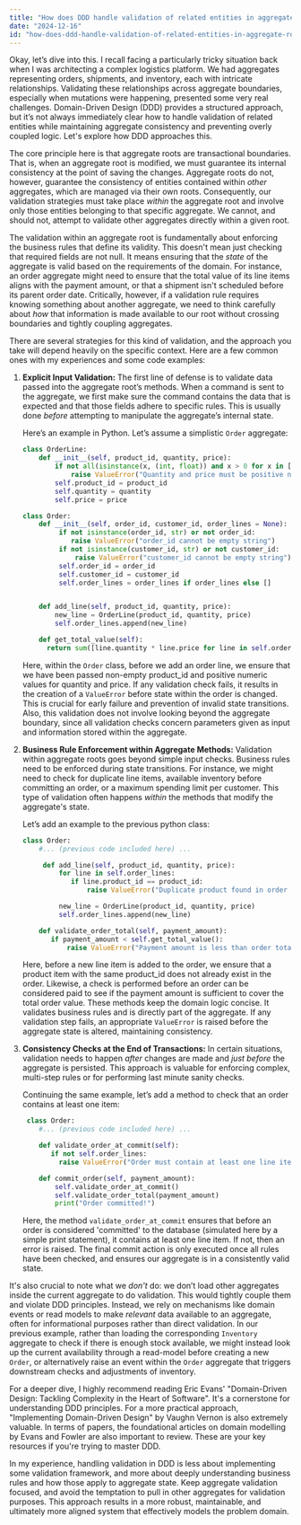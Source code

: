 ```yaml
---
title: "How does DDD handle validation of related entities in aggregate roots?"
date: "2024-12-16"
id: "how-does-ddd-handle-validation-of-related-entities-in-aggregate-roots"
---
```


Okay, let’s dive into this. I recall facing a particularly tricky situation back when I was architecting a complex logistics platform. We had aggregates representing orders, shipments, and inventory, each with intricate relationships. Validating these relationships across aggregate boundaries, especially when mutations were happening, presented some very real challenges. Domain-Driven Design (DDD) provides a structured approach, but it’s not always immediately clear how to handle validation of related entities while maintaining aggregate consistency and preventing overly coupled logic. Let's explore how DDD approaches this.

The core principle here is that aggregate roots are transactional boundaries. That is, when an aggregate root is modified, we must guarantee its internal consistency at the point of saving the changes. Aggregate roots do not, however, guarantee the consistency of entities contained within *other* aggregates, which are managed via their own roots. Consequently, our validation strategies must take place *within* the aggregate root and involve only those entities belonging to that specific aggregate. We cannot, and should not, attempt to validate other aggregates directly within a given root.

The validation within an aggregate root is fundamentally about enforcing the business rules that define its validity. This doesn't mean just checking that required fields are not null. It means ensuring that the *state* of the aggregate is valid based on the requirements of the domain. For instance, an order aggregate might need to ensure that the total value of its line items aligns with the payment amount, or that a shipment isn't scheduled before its parent order date. Critically, however, if a validation rule requires knowing something about another aggregate, we need to think carefully about *how* that information is made available to our root without crossing boundaries and tightly coupling aggregates.

There are several strategies for this kind of validation, and the approach you take will depend heavily on the specific context. Here are a few common ones with my experiences and some code examples:

1.  **Explicit Input Validation:** The first line of defense is to validate data passed into the aggregate root’s methods. When a command is sent to the aggregate, we first make sure the command contains the data that is expected and that those fields adhere to specific rules. This is usually done *before* attempting to manipulate the aggregate’s internal state.

    Here’s an example in Python. Let’s assume a simplistic `Order` aggregate:

    ```python
    class OrderLine:
        def __init__(self, product_id, quantity, price):
            if not all(isinstance(x, (int, float)) and x > 0 for x in [quantity, price]):
                raise ValueError("Quantity and price must be positive numbers")
            self.product_id = product_id
            self.quantity = quantity
            self.price = price

    class Order:
        def __init__(self, order_id, customer_id, order_lines = None):
             if not isinstance(order_id, str) or not order_id:
                raise ValueError("order_id cannot be empty string")
             if not isinstance(customer_id, str) or not customer_id:
                 raise ValueError("customer_id cannot be empty string")
             self.order_id = order_id
             self.customer_id = customer_id
             self.order_lines = order_lines if order_lines else []


        def add_line(self, product_id, quantity, price):
            new_line = OrderLine(product_id, quantity, price)
            self.order_lines.append(new_line)

        def get_total_value(self):
          return sum([line.quantity * line.price for line in self.order_lines])
    ```

    Here, within the `Order` class, before we add an order line, we ensure that we have been passed non-empty product_id and positive numeric values for quantity and price. If any validation check fails, it results in the creation of a `ValueError` before state within the order is changed. This is crucial for early failure and prevention of invalid state transitions. Also, this validation does not involve looking beyond the aggregate boundary, since all validation checks concern parameters given as input and information stored within the aggregate.

2.  **Business Rule Enforcement within Aggregate Methods:** Validation within aggregate roots goes beyond simple input checks. Business rules need to be enforced during state transitions. For instance, we might need to check for duplicate line items, available inventory before committing an order, or a maximum spending limit per customer. This type of validation often happens *within* the methods that modify the aggregate's state.

    Let’s add an example to the previous python class:

    ```python
    class Order:
        #... (previous code included here) ...

         def add_line(self, product_id, quantity, price):
             for line in self.order_lines:
                if line.product_id == product_id:
                    raise ValueError("Duplicate product found in order line")

             new_line = OrderLine(product_id, quantity, price)
             self.order_lines.append(new_line)

        def validate_order_total(self, payment_amount):
           if payment_amount < self.get_total_value():
               raise ValueError("Payment amount is less than order total")
    ```

    Here, before a new line item is added to the order, we ensure that a product item with the same product_id does not already exist in the order. Likewise, a check is performed before an order can be considered paid to see if the payment amount is sufficient to cover the total order value. These methods keep the domain logic concise. It validates business rules and is directly part of the aggregate. If any validation step fails, an appropriate `ValueError` is raised before the aggregate state is altered, maintaining consistency.

3.  **Consistency Checks at the End of Transactions:** In certain situations, validation needs to happen *after* changes are made and *just before* the aggregate is persisted. This approach is valuable for enforcing complex, multi-step rules or for performing last minute sanity checks.

    Continuing the same example, let’s add a method to check that an order contains at least one item:

    ```python
     class Order:
        #... (previous code included here) ...

        def validate_order_at_commit(self):
           if not self.order_lines:
             raise ValueError("Order must contain at least one line item")

        def commit_order(self, payment_amount):
            self.validate_order_at_commit()
            self.validate_order_total(payment_amount)
            print("Order committed!")
    ```

    Here, the method `validate_order_at_commit` ensures that before an order is considered 'committed' to the database (simulated here by a simple print statement), it contains at least one line item. If not, then an error is raised. The final commit action is only executed once all rules have been checked, and ensures our aggregate is in a consistently valid state.

It's also crucial to note what we *don't* do: we don’t load other aggregates inside the current aggregate to do validation. This would tightly couple them and violate DDD principles. Instead, we rely on mechanisms like domain events or read models to make *relevant* data available to an aggregate, often for informational purposes rather than direct validation. In our previous example, rather than loading the corresponding `Inventory` aggregate to check if there is enough stock available, we might instead look up the current availability through a read-model before creating a new `Order`, or alternatively raise an event within the `Order` aggregate that triggers downstream checks and adjustments of inventory.

For a deeper dive, I highly recommend reading Eric Evans' "Domain-Driven Design: Tackling Complexity in the Heart of Software". It's a cornerstone for understanding DDD principles. For a more practical approach, "Implementing Domain-Driven Design" by Vaughn Vernon is also extremely valuable. In terms of papers, the foundational articles on domain modelling by Evans and Fowler are also important to review. These are your key resources if you're trying to master DDD.

In my experience, handling validation in DDD is less about implementing some validation framework, and more about deeply understanding business rules and how those apply to aggregate state. Keep aggregate validation focused, and avoid the temptation to pull in other aggregates for validation purposes. This approach results in a more robust, maintainable, and ultimately more aligned system that effectively models the problem domain.
